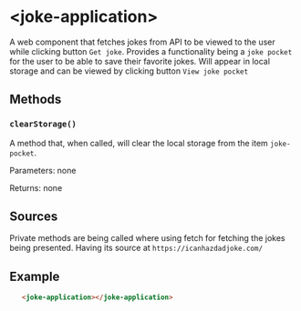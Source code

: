 # &lt;joke-application&gt;

A web component that fetches jokes from API to be viewed to the user while clicking button `Get joke`. Provides a functionality being a `joke pocket` for the user to be able to save their favorite jokes. Will appear in local storage and can be viewed by clicking button `View joke pocket`

## Methods

### `clearStorage()`

A method that, when called, will clear the local storage from the item `joke-pocket`.

Parameters: none

Returns: none

## Sources

Private methods are being called where using fetch for fetching the jokes being presented. Having its source at `https://icanhazdadjoke.com/`

## Example

```html
   <joke-application></joke-application>
```
